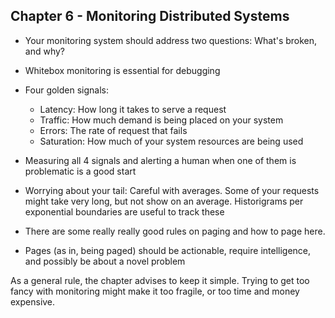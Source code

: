 ## Chapter 6 - Monitoring Distributed Systems
- Your monitoring system should address two questions: What's broken, and why?
- Whitebox monitoring is essential for debugging

- Four golden signals:
    - Latency: How long it takes to serve a request
    - Traffic: How much demand is being placed on your system
    - Errors: The rate of request that fails
    - Saturation: How much of your system resources are being used
- Measuring all 4 signals and alerting a human when one of them is problematic is a good start
- Worrying about your tail: Careful with averages. Some of your requests might take very long, but not show on an average. Historigrams per exponential boundaries are useful to track these

- There are some really really good rules on paging and how to page here.
- Pages (as in, being paged) should be actionable, require intelligence, and possibly be about a novel problem

As a general rule, the chapter advises to keep it simple. Trying to get too fancy with monitoring might make it too fragile, or too time and money expensive.
